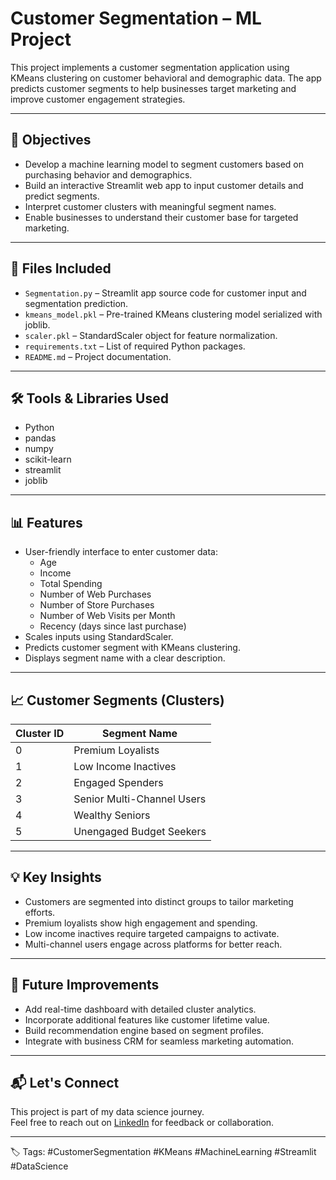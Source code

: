 # Customer Segmentation – ML Project

This project implements a customer segmentation application using KMeans clustering on customer behavioral and demographic data. The app predicts customer segments to help businesses target marketing and improve customer engagement strategies.

---

## 📌 Objectives

- Develop a machine learning model to segment customers based on purchasing behavior and demographics.
- Build an interactive Streamlit web app to input customer details and predict segments.
- Interpret customer clusters with meaningful segment names.
- Enable businesses to understand their customer base for targeted marketing.

---

## 📁 Files Included

- `Segmentation.py` – Streamlit app source code for customer input and segmentation prediction.
- `kmeans_model.pkl` – Pre-trained KMeans clustering model serialized with joblib.
- `scaler.pkl` – StandardScaler object for feature normalization.
- `requirements.txt` – List of required Python packages.
- `README.md` – Project documentation.

---

## 🛠️ Tools & Libraries Used

- Python
- pandas
- numpy
- scikit-learn
- streamlit
- joblib

---

## 📊 Features

- User-friendly interface to enter customer data:
  - Age
  - Income
  - Total Spending
  - Number of Web Purchases
  - Number of Store Purchases
  - Number of Web Visits per Month
  - Recency (days since last purchase)
- Scales inputs using StandardScaler.
- Predicts customer segment with KMeans clustering.
- Displays segment name with a clear description.

---

## 📈 Customer Segments (Clusters)

| Cluster ID | Segment Name               |
|------------|----------------------------|
| 0          | Premium Loyalists           |
| 1          | Low Income Inactives        |
| 2          | Engaged Spenders            |
| 3          | Senior Multi-Channel Users  |
| 4          | Wealthy Seniors             |
| 5          | Unengaged Budget Seekers    |

---

## 💡 Key Insights

- Customers are segmented into distinct groups to tailor marketing efforts.
- Premium loyalists show high engagement and spending.
- Low income inactives require targeted campaigns to activate.
- Multi-channel users engage across platforms for better reach.

---

## 🚀 Future Improvements

- Add real-time dashboard with detailed cluster analytics.
- Incorporate additional features like customer lifetime value.
- Build recommendation engine based on segment profiles.
- Integrate with business CRM for seamless marketing automation.

---

## 📬 Let's Connect

This project is part of my data science journey.  
Feel free to reach out on [LinkedIn](https://www.linkedin.com/in/gitesh-garg) for feedback or collaboration.

---

🏷️ Tags: #CustomerSegmentation #KMeans #MachineLearning #Streamlit #DataScience

